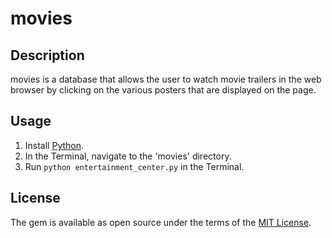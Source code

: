# movies

## Description

movies is a database that allows the user to watch movie trailers in the web browser by clicking on the various posters that are displayed on the page.

## Usage

1. Install [Python](https://www.python.org/downloads/).
2. In the Terminal, navigate to the 'movies' directory.
3. Run `python entertainment_center.py` in the Terminal.

## License

The gem is available as open source under the terms of the [MIT License](http://opensource.org/licenses/MIT).

